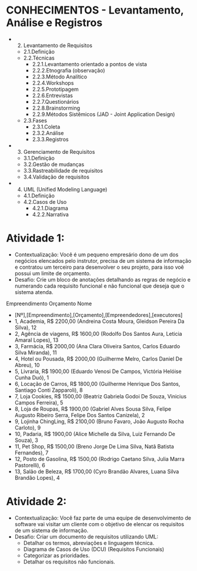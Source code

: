 # CONHECIMENTOS - Levantamento, Análise e Registros
- 2. Levantamento de Requisitos
	- 2.1.Definição
	- 2.2.Técnicas
		- 2.2.1.Levantamento orientado a pontos de vista
		- 2.2.2.Etnografia (observação)
		- 2.2.3.Método Analítico
		- 2.2.4.Workshops
		- 2.2.5.Prototipagem
		- 2.2.6.Entrevistas
		- 2.2.7.Questionários
		- 2.2.8.Brainstorming
		- 2.2.9.Métodos Sistêmicos (JAD - Joint Application Design)
	- 2.3.Fases
		- 2.3.1.Coleta
		- 2.3.2.Análise
		- 2.3.3.Registros
- 3. Gerenciamento de Requisitos
	- 3.1.Definição
	- 3.2.Gestão de mudanças
	- 3.3.Rastreabilidade de requisitos
	- 3.4.Validação de requisitos
- 4. UML (Unified Modeling Language)
	- 4.1.Definição
	- 4.2.Casos de Uso
		- 4.2.1.Diagrama
		- 4.2.2.Narrativa

# Atividade 1:
- Contextualização: Você é um pequeno empresário dono de um dos negócios elencados pelo instrutor, precisa de um sistema de informação e contratou um terceiro para desenvolver o seu projeto, para isso voê possui um limite de orçamento.
- Desafio: Crie um bloco de anotações detalhando as regras de negócio e numerando cada requisito funcional e não funcional que deseja que o sistema atenda.

Empreendimento	Orçamento	Nome
- [Nº],[Empreendimento],[Orçamento],[Empreendedores],[executores]
- 1, Academia,	R$ 2200,00	(Andreina Costa Moura, Gleidson Pereira Da Silva), 12
- 2, Agência de viagens,	R$	1600,00	(Rodolfo Dos Santos Aura, Leticia Amaral Lopes), 13
- 3, Farmácia,	R$	2000,00	(Ana Clara Oliveira Santos, Carlos Eduardo Silva Miranda), 11
- 4, Hotel ou Pousada,	R$	2000,00	(Guilherme Melro, Carlos Daniel De Abreu), 10
- 5, Livraria,	R$	1900,00	(Eduardo Venosi De Campos, Victória Helóise Cunha Duó), 1
- 6, Locação de Carros,	R$	1800,00	(Guilherme Henrique Dos Santos, Santiago Conti Zapparoli), 8
- 7, Loja Cookies,	R$	1500,00	(Beatriz Gabriela Godoi De Souza, Vinicius Campos Ferreira), 5
- 8, Loja de Roupas,	R$	1900,00	(Gabriel Alves Sousa Silva, Felipe Augusto Ribeiro Serra, Felipe Dos Santos Canizela), 2
- 9, Lojinha ChingLing,	R$	2100,00	(Bruno Favaro, João Augusto Rocha Carloto), 9
- 10, Padaria,	R$	1900,00	(Alice Michelle da Silva, Luiz Fernando De Souza), 3
- 11, Pet Shop,	R$	1500,00	(Breno Jorge De Lima Silva, Natã Batista Fernandes), 7
- 12, Posto de Gasolina,	R$	1500,00	(Rodrigo Caetano Silva, Julia Marra Pastorelli), 6
- 13, Salão de Beleza,	R$	1700,00	(Cyro Brandão Alvares, Luana Silva Brandão Lopes), 4

# Atividade 2:
- Contextualização: Você faz parte de uma equipe de desenvolvimento de software vai visitar um cliente com o objetivo de elencar os requisitos de um sistema de informação.
- Desafio: Criar um documento de requisitos utilizando UML:
	- Detalhar os termos, abreviações e linguagem técnica.
	- Diagrama de Casos de Uso (DCU) (Requisitos Funcionais)
	- Categorizar as prioridades.
	- Detalhar os requisitos não funcionais.
